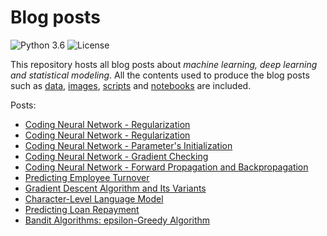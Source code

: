 # Blog posts
![Python 3.6](https://img.shields.io/badge/Python-3.6-blue.svg)
![License](https://img.shields.io/badge/Code%20License-MIT-blue.svg)

This repository hosts all blog posts about *machine learning, deep learning and statistical modeling*. All the contents used to produce the blog posts such as [data](data/), [images](images/), [scripts](scripts/) and [notebooks](notebooks) are included.

Posts:
- [Coding Neural Network - Regularization](https://imaddabbura.github.io/blog/machine%20learning/deep%20learning/2018/05/20/coding-neural-network-dropout.html)
- [Coding Neural Network - Regularization](https://imaddabbura.github.io/blog/machine%20learning/deep%20learning/2018/05/08/coding-neural-network-regularization.html)
- [Coding Neural Network - Parameter's Initialization](https://imaddabbura.github.io/blog/machine%20learning/deep%20learning/2018/04/20/coding-neural-network-parameters-initialization.html)
- [Coding Neural Network - Gradient Checking](https://imaddabbura.github.io/blog/machine%20learning/deep%20learning/2018/04/08/coding-neural-network-gradient-checking.html)
- [Coding Neural Network - Forward Propagation and Backpropagation](https://imaddabbura.github.io/blog/machine%20learning/deep%20learning/2018/04/01/coding-neural-network-fwd-back-prop.html)
- [Predicting Employee Turnover](https://imaddabbura.github.io/blog/machine%20learning/data%20science/2017/12/11/predicting-employee-turnover.html)
- [Gradient Descent Algorithm and Its Variants](https://imaddabbura.github.io/blog/machine%20learning/deep%20learning/2017/12/21/gradient-descent-algorithms.html)
- [Character-Level Language Model](https://imaddabbura.github.io/blog/machine%20learning/deep%20learning/2018/02/22/character-level-language-model.html)
- [Predicting Loan Repayment](https://imaddabbura.github.io/blog/machine%20learning/data%20science/2018/03/15/predicting-loan-repayment.html)
- [Bandit Algorithms: epsilon-Greedy Algorithm](https://imaddabbura.github.io/blog/data%20science/2018/03/31/epsilon-Greedy-Algorithm.html)
